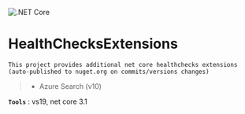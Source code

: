 ![.NET Core](https://github.com/aimenux/HealthChecksExtensions/workflows/.NET%20Core/badge.svg)
# HealthChecksExtensions
```
This project provides additional net core healthchecks extensions (auto-published to nuget.org on commits/versions changes)
```

>
> - Azure Search (v10)
>

**`Tools`** : vs19, net core 3.1